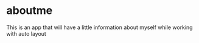 # aboutme
This is an app that will have a little information about myself while working with auto layout 
